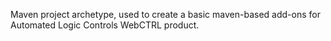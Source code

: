 Maven project archetype, used to create a basic maven-based add-ons for Automated Logic Controls WebCTRL product.